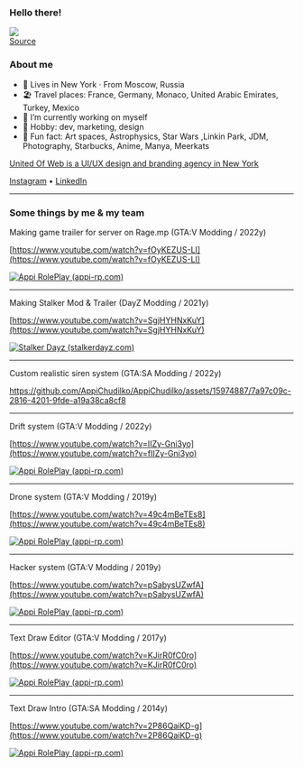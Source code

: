 ### Hello there!

![](https://i.imgur.com/LvWe8N2.gif)  
[Source](https://gfycat.com/ru/unsteadyjitteryhypsilophodon-pikachu)

### About me

- 🗽 Lives in New York · From Moscow, Russia
- 🏖 Travel places: France, Germany, Monaco, United Arabic Emirates, Turkey, Mexico
- 🔭 I’m currently working on myself
- 🎉 Hobby: dev, marketing, design
- 💖 Fun fact: Art spaces, Astrophysics, Star Wars ,Linkin Park, JDM, Photography, Starbucks, Anime, Manya, Meerkats

[United Of Web is a UI/UX design and branding
agency in New York](https://unitedofweb.com/)

[Instagram](https://www.instagram.com/appi.chudilko/) • [LinkedIn](https://www.linkedin.com/in/byappi/)

---

### Some things by me & my team

Making game trailer for server on Rage.mp (GTA:V Modding / 2022y)

[https://www.youtube.com/watch?v=fOyKEZUS-LI](https://www.youtube.com/watch?v=fOyKEZUS-LI)

[![Appi RolePlay (appi-rp.com)](https://img.youtube.com/vi/fOyKEZUS-LI/0.jpg)](http://www.youtube.com/watch?v=fOyKEZUS-LI)

---

Making Stalker Mod & Trailer (DayZ Modding / 2021y)

[https://www.youtube.com/watch?v=SgjHYHNxKuY](https://www.youtube.com/watch?v=SgjHYHNxKuY)

[![Stalker Dayz (stalkerdayz.com)](https://img.youtube.com/vi/SgjHYHNxKuY/0.jpg)](http://www.youtube.com/watch?v=SgjHYHNxKuY)

---

Custom realistic siren system (GTA:SA Modding / 2022y)

https://github.com/AppiChudilko/AppiChudilko/assets/15974887/7a97c09c-2816-4201-9fde-a19a38ca8cf8

---

Drift system (GTA:V Modding / 2022y)

[https://www.youtube.com/watch?v=IIZy-Gni3yo](https://www.youtube.com/watch?v=fIIZy-Gni3yo)

[![Appi RolePlay (appi-rp.com)](https://img.youtube.com/vi/IIZy-Gni3yo/0.jpg)](http://www.youtube.com/watch?v=IIZy-Gni3yo)

---

Drone system (GTA:V Modding / 2019y)

[https://www.youtube.com/watch?v=49c4mBeTEs8](https://www.youtube.com/watch?v=49c4mBeTEs8)

[![Appi RolePlay (appi-rp.com)](https://img.youtube.com/vi/49c4mBeTEs8/0.jpg)](http://www.youtube.com/watch?v=49c4mBeTEs8)

---

Hacker system (GTA:V Modding / 2019y)

[https://www.youtube.com/watch?v=pSabysUZwfA](https://www.youtube.com/watch?v=pSabysUZwfA)

[![Appi RolePlay (appi-rp.com)](https://img.youtube.com/vi/pSabysUZwfA/0.jpg)](http://www.youtube.com/watch?v=pSabysUZwfA)

---

Text Draw Editor (GTA:V Modding / 2017y)

[https://www.youtube.com/watch?v=KJirR0fC0ro](https://www.youtube.com/watch?v=KJirR0fC0ro)

[![Appi RolePlay (appi-rp.com)](https://img.youtube.com/vi/KJirR0fC0ro/0.jpg)](http://www.youtube.com/watch?v=KJirR0fC0ro)

---

Text Draw Intro (GTA:SA Modding / 2014y)

[https://www.youtube.com/watch?v=2P86QaiKD-g](https://www.youtube.com/watch?v=2P86QaiKD-g)

[![Appi RolePlay (appi-rp.com)](https://img.youtube.com/vi/2P86QaiKD-g/0.jpg)](http://www.youtube.com/watch?v=2P86QaiKD-g)



